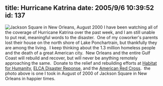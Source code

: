 title: Hurricane Katrina
date: 2005/9/6 10:39:52
id: 137
---
![Jackson Square in New Orleans, August 2000](/journal_images/nojacksonsqkatrina.jpg) I have been watching all of the coverage of Hurricane Katrina over the past week, and I am still unable to put real, meaningful words to the disaster.  One of my coworker's parents lost their house on the north shore of Lake Ponchartrain, but thankfully they are among the living.  I keep thinking about the 1.3 million homeless people and the death of a great American city.  New Orleans and the entire Gulf Coast will rebuild and recover, but will never be anything remotely approaching the same.  Donate to the relief and rebuilding efforts at [Habitat for Humanity](http://www.habitat.org/), [ELCA Disaster Reponse](http://www.elca.org/disaster/), and the [American Red Cross](http://www.redcross.org/).  the photo above is one I took in August of 2000 of Jackson Square in New Orleans in happier times.